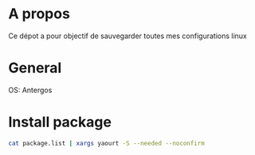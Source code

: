 # A propos

Ce dépot a pour objectif de sauvegarder toutes mes configurations linux

# General

OS: Antergos

# Install package

``` bash
cat package.list | xargs yaourt -S --needed --noconfirm
```